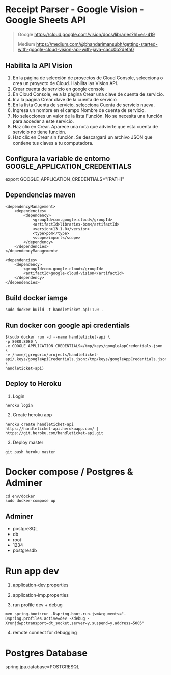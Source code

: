 # Receipt Parser - Google Vision - Google Sheets API
> Google https://cloud.google.com/vision/docs/libraries?hl=es-419
> 
> Medium https://medium.com/@bhandarimansubh/getting-started-with-google-cloud-vision-api-with-java-cacc0b2defa0

## Habilita la API Vision
1. En la página de selección de proyectos de Cloud Console, selecciona o crea un proyecto de Cloud.
Habilita las Vision API.
1. Crear cuenta de servicio en google console
1. En Cloud Console, ve a la página Crear una clave de cuenta de servicio.
1. Ir a la página Crear clave de la cuenta de servicio
1. En la lista Cuenta de servicio, selecciona Cuenta de servicio nueva.
1. Ingresa un nombre en el campo Nombre de cuenta de servicio.
1. No selecciones un valor de la lista Función. No se necesita una función para acceder a este servicio.
1. Haz clic en Crear. Aparece una nota que advierte que esta cuenta de servicio no tiene función.
1. Haz clic en Crear sin función. Se descargará un archivo JSON que contiene tus claves a tu computadora.

## Configura la variable de entorno GOOGLE_APPLICATION_CREDENTIALS
export GOOGLE_APPLICATION_CREDENTIALS="[PATH]"


## Dependencias maven
```
<dependencyManagement>
    <dependencies>
        <dependency>
            <groupId>com.google.cloud</groupId>
            <artifactId>libraries-bom</artifactId>
            <version>13.1.0</version>
            <type>pom</type>
            <scope>import</scope>
        </dependency>
    </dependencies>
</dependencyManagement>

<dependencies>
    <dependency>
        <groupId>com.google.cloud</groupId>
        <artifactId>google-cloud-vision</artifactId>
    </dependency>
</dependencies>
```

## Build docker iamge
```
sudo docker build -t handleticket-api:1.0 .
```

## Run docker con google api credentials
```
$(sudo docker run -d --name handleticket-api \
-p 8080:8080 \
-e GOOGLE_APPLICATION_CREDENTIALS=/tmp/keys/googleAppCredentials.json \
-v /home/jgregorio/projects/handleticket-api/.keys/googleApiCredentials.json:/tmp/keys/googleAppCredentials.json:ro \
handleticket-api)
```

## Deploy to Heroku
1. Login 
```
heroku login
```

2. Create heroku app
```
heroku create handleticket-api
https://handleticket-api.herokuapp.com/ | https://git.heroku.com/handleticket-api.git
```

3. Deploy master
```
git push heroku master
```

# Docker compose / Postgres & Adminer
```
cd env/docker
sudo docker-compose up
```

## Adminer
- postgreSQL
- db
- root
- 1234
- postgresdb

# Run app dev
1. application-dev.properties

2. application-imp.properties

3. run profile dev + debug 
```
mvn spring-boot:run -Dspring-boot.run.jvmArguments="-Dspring.profiles.active=dev -Xdebug -Xrunjdwp:transport=dt_socket,server=y,suspend=y,address=5005"
```

4. remote connect for debugging

# Postgres Database
spring.jpa.database=POSTGRESQL
